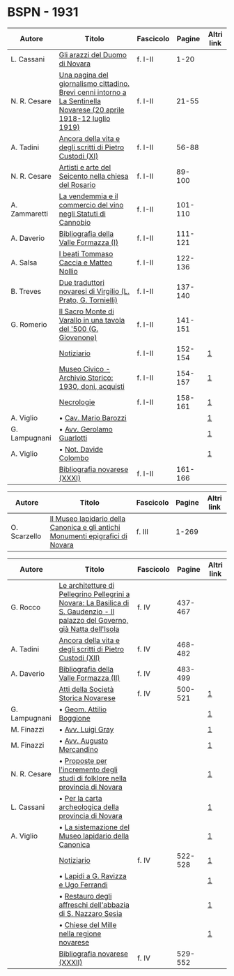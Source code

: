 # BSPN - 1931

| Autore        | Titolo                                                                                                                                                                  | Fascicolo | Pagine  | Altri link                                             |
|---------------|-------------------------------------------------------------------------------------------------------------------------------------------------------------------------|-----------|---------|--------------------------------------------------------|
| L. Cassani    | [Gli arazzi del Duomo di Novara](https://en.calameo.com/read/00726073571b44b918d65)                                                                                     | f. I-II   | 1-20    |                                                        |
| N. R. Cesare  | [Una pagina del giornalismo cittadino. Brevi cenni intorno a La Sentinella Novarese (20 aprile 1918-12 luglio 1919)](https://en.calameo.com/read/00726073571b44b918d65) | f. I-II   | 21-55   |                                                        |
| A. Tadini     | [Ancora della vita e degli scritti di Pietro Custodi (XI)](https://en.calameo.com/read/00726073571b44b918d65)                                                           | f. I-II   | 56-88   |                                                        |
| N. R. Cesare  | [Artisti e arte del Seicento nella chiesa del Rosario](https://en.calameo.com/read/00726073571b44b918d65)                                                               | f. I-II   | 89-100  |                                                        |
| A. Zammaretti | [La vendemmia e il commercio del vino negli Statuti di Cannobio](https://en.calameo.com/read/00726073571b44b918d65)                                                     | f. I-II   | 101-110 |                                                        |
| A. Daverio    | [Bibliografia della Valle Formazza (I)](https://en.calameo.com/read/00726073571b44b918d65)                                                                              | f. I-II   | 111-121 |                                                        |
| A. Salsa      | [I beati Tommaso Caccia e Matteo Nollio](https://en.calameo.com/read/00726073571b44b918d65)                                                                             | f. I-II   | 122-136 |                                                        |
| B. Treves     | [Due traduttori novaresi di Virgilio (L. Prato, G. Tornielli)](https://en.calameo.com/read/00726073571b44b918d65)                                                       | f. I-II   | 137-140 |                                                        |
| G. Romerio    | [Il Sacro Monte di Varallo in una tavola del '500 (G. Giovenone)](https://en.calameo.com/read/00726073571b44b918d65)                                                    | f. I-II   | 141-151 |                                                        |
|               | [Notiziario](http://www.ssno.it/BSPNo/bspn_not31.html#311a)                                                                                                             | f. I-II   | 152-154 | [1](https://en.calameo.com/read/00726073571b44b918d65) |
|               | [Museo Civico - Archivio Storico: 1930, doni, acquisti](http://www.ssno.it/BSPNo/bspn_not31.html#311b)                                                                  | f. I-II   | 154-157 | [1](https://en.calameo.com/read/00726073571b44b918d65) |
|               | [Necrologie](http://www.ssno.it/BSPNo/bspn_not31.html#311c)                                                                                                             | f. I-II   | 158-161 | [1](https://en.calameo.com/read/00726073571b44b918d65) |
| A. Viglio     | • [Cav. Mario Barozzi](http://www.ssno.it/BSPNo/bspn_not31.html#bar)                                                                                                    |           |         | [1](https://en.calameo.com/read/00726073571b44b918d65) |
| G. Lampugnani | • [Avv. Gerolamo Guarlotti](http://www.ssno.it/BSPNo/bspn_not31.html#guar)                                                                                              |           |         | [1](https://en.calameo.com/read/00726073571b44b918d65) |
| A. Viglio     | • [Not. Davide Colombo](http://www.ssno.it/BSPNo/bspn_not31.html#col)                                                                                                   |           |         | [1](https://en.calameo.com/read/00726073571b44b918d65) |
|               | [Bibliografia novarese (XXXI)](https://en.calameo.com/read/00726073571b44b918d65)                                                                                       | f. I-II   | 161-166 |                                                        |

| Autore       | Titolo                                                                                                                              | Fascicolo | Pagine | Altri link |
|--------------|-------------------------------------------------------------------------------------------------------------------------------------|-----------|--------|------------|
| O. Scarzello | [Il Museo lapidario della Canonica e gli antichi Monumenti epigrafici di Novara](https://en.calameo.com/read/0072607351e174d9a89f7) | f. III    | 1-269  |            |

| Autore        | Titolo                                                                                                                                                                             | Fascicolo | Pagine  | Altri link                                             |
|---------------|------------------------------------------------------------------------------------------------------------------------------------------------------------------------------------|-----------|---------|--------------------------------------------------------|
| G. Rocco      | [Le architetture di Pellegrino Pellegrini a Novara: La Basilica di S. Gaudenzio - Il palazzo del Governo, già Natta dell'Isola](https://en.calameo.com/read/007260735605926c012d9) | f. IV     | 437-467 |                                                        |
| A. Tadini     | [Ancora della vita e degli scritti di Pietro Custodi (XII)](https://en.calameo.com/read/007260735605926c012d9)                                                                     | f. IV     | 468-482 |                                                        |
| A. Daverio    | [Bibliografia della Valle Formazza (II)](https://en.calameo.com/read/007260735605926c012d9)                                                                                        | f. IV     | 483-499 |                                                        |
|               | [Atti della Società Storica Novarese](http://www.ssno.it/BSPNo/bspn_not31.html#314a)                                                                                               | f. IV     | 500-521 | [1](https://en.calameo.com/read/007260735605926c012d9) |
| G. Lampugnani | • [Geom. Attilio Boggione](http://www.ssno.it/BSPNo/bspn_not31.html#bogg)                                                                                                          |           |         | [1](https://en.calameo.com/read/007260735605926c012d9) |
| M. Finazzi    | • [Avv. Luigi Gray](http://www.ssno.it/BSPNo/bspn_not31.html#gray)                                                                                                                 |           |         | [1](https://en.calameo.com/read/007260735605926c012d9) |
| M. Finazzi    | • [Avv. Augusto Mercandino](http://www.ssno.it/BSPNo/bspn_not31.html#merc)                                                                                                         |           |         | [1](https://en.calameo.com/read/007260735605926c012d9) |
| N. R. Cesare  | • [Proposte per l'incremento degli studi di folklore nella provincia di Novara](http://www.ssno.it/BSPNo/bspn_not31.html#folk)                                                     |           |         | [1](https://en.calameo.com/read/007260735605926c012d9) |
| L. Cassani    | • [Per la carta archeologica della provincia di Novara](http://www.ssno.it/BSPNo/bspn_not31.html#archeo)                                                                           |           |         | [1](https://en.calameo.com/read/007260735605926c012d9) |
| A. Viglio     | • [La sistemazione del Museo lapidario della Canonica](http://www.ssno.it/BSPNo/bspn_not31.html#lapi)                                                                              |           |         | [1](https://en.calameo.com/read/007260735605926c012d9) |
|               | [Notiziario](http://www.ssno.it/BSPNo/bspn_not31.html#314b)                                                                                                                        | f. IV     | 522-528 | [1](https://en.calameo.com/read/007260735605926c012d9) |
|               | • [Lapidi a G. Ravizza e Ugo Ferrandi](http://www.ssno.it/BSPNo/bspn_not31.html#lap2)                                                                                              |           |         | [1](https://en.calameo.com/read/007260735605926c012d9) |
|               | • [Restauro degli affreschi dell'abbazia di S. Nazzaro Sesia](http://www.ssno.it/BSPNo/bspn_not31.html#rest)                                                                       |           |         | [1](https://en.calameo.com/read/007260735605926c012d9) |
|               | • [Chiese del Mille nella regione novarese](http://www.ssno.it/BSPNo/bspn_not31.html#mille)                                                                                        |           |         | [1](https://en.calameo.com/read/007260735605926c012d9) |
|               | [Bibliografia novarese (XXXII)](https://en.calameo.com/read/007260735605926c012d9)                                                                                                 | f. IV     | 529-552 |                                                        |
